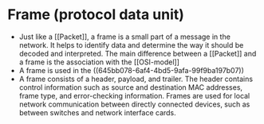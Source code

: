 # Frame (protocol data unit)
- Just like a [[Packet]], a frame is a small part of a message in the network. It helps to identify data and determine the way it should be decoded and interpreted. The main difference between a [[Packet]] and a frame is the association with the [[OSI-model]]
- A frame is used in the ((645bb078-6af4-4bd5-9afa-99f9ba197b07))
- A frame consists of a header, payload, and trailer. The header contains control information such as source and destination MAC addresses, frame type, and error-checking information. Frames are used for local network communication between directly connected devices, such as between switches and network interface cards.